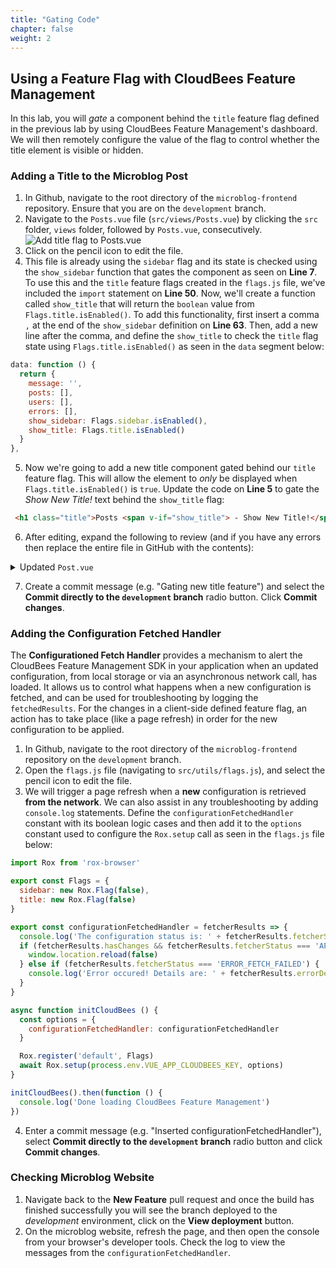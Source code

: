 ```yaml
---
title: "Gating Code"
chapter: false
weight: 2
--- 
```


## Using a Feature Flag with CloudBees Feature Management
In this lab, you will *gate* a component behind the `title` feature flag defined in the previous lab by using CloudBees Feature Management's dashboard. We will then remotely configure the value of the flag to control whether the title element is visible or hidden.

### Adding a Title to the Microblog Post

1. In Github, navigate to the root directory of the `microblog-frontend` repository. Ensure that you are on the `development` branch.
2. Navigate to the `Posts.vue` file (`src/views/Posts.vue`) by clicking the `src` folder, `views` folder, followed by `Posts.vue`, consecutively. ![Add title flag to Posts.vue](images/edit-postsvue-add-title-flag.png?width=50pc)
3. Click on the pencil icon to edit the file.
4. This file is already using the `sidebar` flag and its state is checked using the `show_sidebar` function that gates the component as seen on **Line 7**. To use this and the `title` feature flags created in the `flags.js` file, we've included the `import` statement on **Line 50**. Now, we'll create a function called `show_title` that will return the `boolean` value from `Flags.title.isEnabled()`. To add this functionality, first insert a comma `,` at the end of the `show_sidebar` definition on **Line 63**. Then, add a new line after the comma, and define the `show_title` to check the `title` flag state using `Flags.title.isEnabled()` as seen in the `data` segment below:
```javascript
data: function () {
  return {
    message: '',
    posts: [],
    users: [],
    errors: [],
    show_sidebar: Flags.sidebar.isEnabled(),
    show_title: Flags.title.isEnabled()
  }
},
```

5. Now we're going to add a new title component gated behind our `title` feature flag. This will allow the element to _only_ be displayed when `Flags.title.isEnabled()` is `true`. Update the code on **Line 5** to gate the *Show New Title!* text behind the `show_title` flag:
```html
 <h1 class="title">Posts <span v-if="show_title"> - Show New Title!</span></h1>
```

6. After editing, expand the following to review (and if you have any errors then replace the entire file in GitHub with the contents):
<details><summary>Updated <code>Post.vue</code></summary>

```html
<template>
  <div class="container">
    <hr class="hr is-invisible">
    <div class="box">
      <h1 class="title">Posts <span v-if="show_title"> - Show New Title!</span></h1>
      <hr class="hr">
      <div class="columns" v-if="show_sidebar">
        <div class="box column is-three-quarters">
          <div class="box">
            <b-field label="What's going on today?"
                     class="is-marginless"
            >
              <b-input v-model="message" maxlength="140" type="textarea"/>
            </b-field>
            <b-button type="is-dark" @click="addPost">Submit</b-button>
          </div>
          <hr class="hr">
          <Post v-for="post in posts" :key="post.id" :post="post"/>
        </div>
        <div class="box column">
          <h3 class="is-size-4 has-text-weight-bold">Users list</h3>
          <ul>
            <li v-for="user in users" :key="user.url">
              <a :href="user.url">{{user.username}}</a>
            </li>
          </ul>
        </div>
      </div>

      <div class="box" v-else>
        <div class="box">
          <b-field label="What's going on today?"
                   class="is-marginless"
          >
            <b-input v-model="message" maxlength="140" type="textarea"/>
          </b-field>
          <b-button type="is-dark" @click="addPost">Submit</b-button>
        </div>
        <hr class="hr">
        <Post v-for="post in posts" :key="post.id" :post="post"/>
      </div>
    </div>
  </div>
</template>

<script>
import Post from '@/components/Post.vue'
import axios from 'axios'
import { mapGetters, mapState } from 'vuex'
import { Flags } from '../utils/flags'

export default {
  name: 'posts',
  components: {
    Post
  },
  data: function () {
    return {
      message: '',
      posts: [],
      users: [],
      errors: [],
      show_sidebar: Flags.sidebar.isEnabled(),
      show_title: Flags.title.isEnabled()
    }
  },
  created () {
    this.getPosts()
    this.getUsers()
  },
  computed: {
    ...mapGetters([
      'isLoggedIn'
    ]),
    ...mapState([
      'user'
    ])
  },
  methods: {
    getPosts: function () {
      axios.get(`${process.env.VUE_APP_BASE_API_URL}/posts/`)
        .then(response => {
          this.posts = response.data
        })
        .catch(error => {
          this.errors.push(error)
        })
    },
    getUsers: function () {
      axios.get(`${process.env.VUE_APP_BASE_API_URL}/users/`)
        .then(response => {
          this.users = response.data
        })
        .catch(error => {
          this.errors.push(error)
        })
    },
    addPost: function () {
      if (this.message.length > 1 && this.message.length <= 140) {
        axios.post(`${process.env.VUE_APP_BASE_API_URL}/posts/`, {
          user: this.user.url,
          message: this.message
        }, {
          headers: {
            'Authorization': `Bearer ${localStorage.getItem('token')}`,
            'Content-Type': 'application/json'
          }
        })
          .then(() => {
            this.getPosts()
            this.message = ''
          })
          .catch(e => {
            this.errors.push(e)
          })
      }
    }
  }
}
</script>
```
</details>

7. Create a commit message (e.g. "Gating new title feature") and select the **Commit directly to the `development` branch** radio button. Click **Commit changes**.

### Adding the Configuration Fetched Handler

The **Configurationed Fetch Handler** provides a mechanism to alert the CloudBees Feature Management SDK in your application when an updated configuration, from local storage or via an asynchronous network call, has loaded. It allows us to control what happens when a new configuration is fetched, and can be used for troubleshooting by logging the `fetchedResults`. For the changes in a client-side defined feature flag, an action has to take place (like a page refresh) in order for the new configuration to be applied.

1. In Github, navigate to the root directory of the `microblog-frontend` repository on the `development` branch.
2. Open the `flags.js` file (navigating to `src/utils/flags.js`), and select the pencil icon to edit the file.
3. We will trigger a page refresh when a **new** configuration is retrieved **from the network**. We can also assist in any troubleshooting by adding `console.log` statements. Define the `configurationFetchedHandler` constant with its boolean logic cases and then add it to the `options` constant used to configure the `Rox.setup` call as seen in the `flags.js` file below:

```javascript
import Rox from 'rox-browser'

export const Flags = {
  sidebar: new Rox.Flag(false),
  title: new Rox.Flag(false)
}

export const configurationFetchedHandler = fetcherResults => {
  console.log('The configuration status is: ' + fetcherResults.fetcherStatus)
  if (fetcherResults.hasChanges && fetcherResults.fetcherStatus === 'APPLIED_FROM_NETWORK') {
    window.location.reload(false)
  } else if (fetcherResults.fetcherStatus === 'ERROR_FETCH_FAILED') {
    console.log('Error occured! Details are: ' + fetcherResults.errorDetails)
  }
}

async function initCloudBees () {
  const options = {
    configurationFetchedHandler: configurationFetchedHandler
  }

  Rox.register('default', Flags)
  await Rox.setup(process.env.VUE_APP_CLOUDBEES_KEY, options)
}

initCloudBees().then(function () {
  console.log('Done loading CloudBees Feature Management')
})
```
4. Enter a commit message (e.g. "Inserted configurationFetchedHandler"), select **Commit directly to the `development` branch** radio button and click **Commit changes**.

### Checking Microblog Website

1. Navigate back to the **New Feature** pull request and once the build has finished successfully you will see the branch deployed to the *development* environment, click on the **View deployment** button.
2. On the microblog website, refresh the page, and then open the console from your browser's developer tools. Check the log to view the messages from the `configurationFetchedHandler`.

